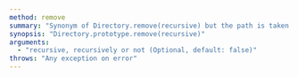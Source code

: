```yaml
---
method: remove
summary: "Synonym of Directory.remove(recursive) but the path is taken from the directory object."
synopsis: "Directory.prototype.remove(recursive)"
arguments:
  - "recursive, recursively or not (Optional, default: false)"
throws: "Any exception on error"
---
```

